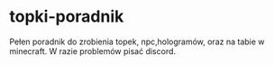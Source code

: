 # topki-poradnik
Pełen poradnik do zrobienia topek, npc,hologramów, oraz na tabie w minecraft. W razie problemów pisać discord.
